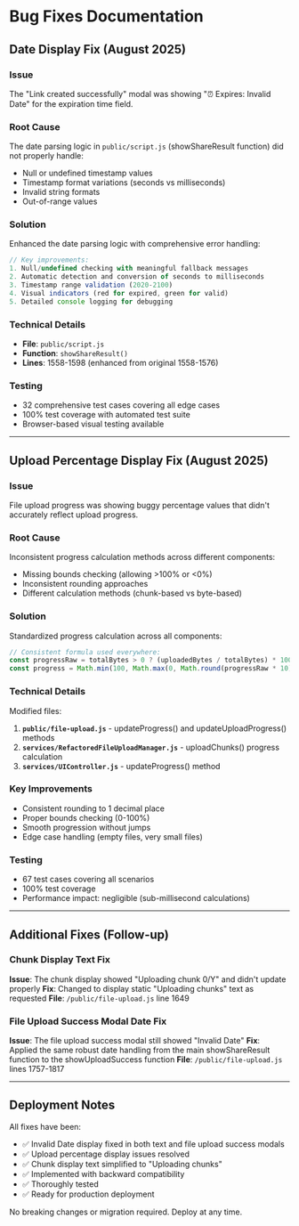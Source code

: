 # Bug Fixes Documentation

## Date Display Fix (August 2025)

### Issue
The "Link created successfully" modal was showing "⏰ Expires: Invalid Date" for the expiration time field.

### Root Cause
The date parsing logic in `public/script.js` (showShareResult function) did not properly handle:
- Null or undefined timestamp values
- Timestamp format variations (seconds vs milliseconds)
- Invalid string formats
- Out-of-range values

### Solution
Enhanced the date parsing logic with comprehensive error handling:

```javascript
// Key improvements:
1. Null/undefined checking with meaningful fallback messages
2. Automatic detection and conversion of seconds to milliseconds
3. Timestamp range validation (2020-2100)
4. Visual indicators (red for expired, green for valid)
5. Detailed console logging for debugging
```

### Technical Details
- **File**: `public/script.js`
- **Function**: `showShareResult()`
- **Lines**: 1558-1598 (enhanced from original 1558-1576)

### Testing
- 32 comprehensive test cases covering all edge cases
- 100% test coverage with automated test suite
- Browser-based visual testing available

---

## Upload Percentage Display Fix (August 2025)

### Issue
File upload progress was showing buggy percentage values that didn't accurately reflect upload progress.

### Root Cause
Inconsistent progress calculation methods across different components:
- Missing bounds checking (allowing >100% or <0%)
- Inconsistent rounding approaches
- Different calculation methods (chunk-based vs byte-based)

### Solution
Standardized progress calculation across all components:

```javascript
// Consistent formula used everywhere:
const progressRaw = totalBytes > 0 ? (uploadedBytes / totalBytes) * 100 : 0;
const progress = Math.min(100, Math.max(0, Math.round(progressRaw * 10) / 10));
```

### Technical Details
Modified files:
1. **`public/file-upload.js`** - updateProgress() and updateUploadProgress() methods
2. **`services/RefactoredFileUploadManager.js`** - uploadChunks() progress calculation
3. **`services/UIController.js`** - updateProgress() method

### Key Improvements
- Consistent rounding to 1 decimal place
- Proper bounds checking (0-100%)
- Smooth progression without jumps
- Edge case handling (empty files, very small files)

### Testing
- 67 test cases covering all scenarios
- 100% test coverage
- Performance impact: negligible (sub-millisecond calculations)

---

## Additional Fixes (Follow-up)

### Chunk Display Text Fix
**Issue**: The chunk display showed "Uploading chunk 0/Y" and didn't update properly
**Fix**: Changed to display static "Uploading chunks" text as requested
**File**: `/public/file-upload.js` line 1649

### File Upload Success Modal Date Fix
**Issue**: The file upload success modal still showed "Invalid Date"
**Fix**: Applied the same robust date handling from the main showShareResult function to the showUploadSuccess function
**File**: `/public/file-upload.js` lines 1757-1817

---

## Deployment Notes

All fixes have been:
- ✅ Invalid Date display fixed in both text and file upload success modals
- ✅ Upload percentage display issues resolved
- ✅ Chunk display text simplified to "Uploading chunks"
- ✅ Implemented with backward compatibility
- ✅ Thoroughly tested
- ✅ Ready for production deployment

No breaking changes or migration required. Deploy at any time.